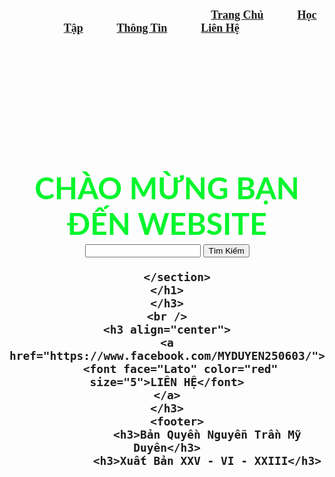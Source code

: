 
<!DOCTYPE html>
<html lang="en">
<head>
	<meta charset="utf-8">
	        <title>
	MỸ DUYÊN 
                <style>
			header{background-color:#ffe6e6;height:50px;}
			section{background-color:#32a852;height:500px;color:white;}
			footer{background-color: #e0e0d1;height:50px;}
		</style>
	</title>
</head>
<body
background="280298586_1679672355758798_5095252730808730356_n.jpg"
 <br />
	<h3
	 align="center">
		<font face="fantasy" size="4"></font>
		&nbsp;&nbsp;&nbsp;&nbsp;&nbsp;&nbsp;&nbsp;&nbsp;&nbsp;&nbsp;&nbsp;&nbsp;&nbsp;&nbsp;&nbsp;&nbsp;&nbsp;&nbsp;&nbsp;
		&nbsp;&nbsp;&nbsp;&nbsp;&nbsp;&nbsp;&nbsp;&nbsp;&nbsp;&nbsp;&nbsp;&nbsp;&nbsp;&nbsp;&nbsp;&nbsp;&nbsp;&nbsp;&nbsp;
		&nbsp;&nbsp;&nbsp;&nbsp;&nbsp;&nbsp;&nbsp;&nbsp;&nbsp;&nbsp;&nbsp;&nbsp;&nbsp;&nbsp;&nbsp;&nbsp;&nbsp;&nbsp;&nbsp;
		&nbsp;&nbsp;&nbsp;&nbsp;&nbsp;&nbsp;&nbsp;&nbsp;&nbsp;&nbsp;&nbsp;&nbsp;&nbsp;&nbsp;&nbsp;&nbsp;&nbsp;&nbsp;&nbsp;
		<font face="cinzel" size="4">
			<a href="https://myduyen2506.github.io/css.html/css.html">Trang Chủ</a>&nbsp;&nbsp;&nbsp;&nbsp;&nbsp;&nbsp;&nbsp;&nbsp;&nbsp;&nbsp;&nbsp;
			<a href="https://myduyen2506.github.io/hoctap.html">Học Tập</a>&nbsp;&nbsp;&nbsp;&nbsp;&nbsp;&nbsp;&nbsp;&nbsp;&nbsp;&nbsp;&nbsp;
			<a href="https://myduyen2506.github.io/thongtincanhan.html">Thông Tin</a>&nbsp;&nbsp;&nbsp;&nbsp;&nbsp;&nbsp;&nbsp;&nbsp;&nbsp;&nbsp;&nbsp;
			<a href="https://myduyen2506.github.io/lienhe.html">Liên Hệ</a>&nbsp;&nbsp;&nbsp;&nbsp;&nbsp;&nbsp;&nbsp;&nbsp;&nbsp;&nbsp;&nbsp;
		</font>
	</h3>
	<br /><br /><br /><br /><br /><br /><br /><br /><br /><br />
	<section>
    <h1 align="center">
		<font face="Lato" color="#05f52d" size="7">
			CHÀO MỪNG BẠN ĐẾN WEBSITE
		</font>
                <form>
				<input type="text">
				<button>Tìm Kiếm</button>
		</form>
  
       </section>
	</h1>
	</h3>
	<br />
	<h3 align="center">
	<a href="https://www.facebook.com/MYDUYEN250603/">
		<font face="Lato" color="red"  size="5">LIÊN HỆ</font>
	</a>
	</h3>
        <footer> 
                <h3>Bản Quyền Nguyễn Trần Mỹ Duyên</h3>
                <h3>Xuất Bản XXV - VI - XXIII</h3>
</html
   
